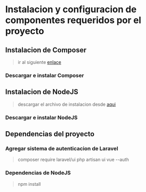 # Instalacion y configuracion de componentes requeridos por el proyecto



## Instalacion de Composer

> ir al siguiente [enlace](https://getcomposer.org/download/)
### Descargar e instalar Composer


## Instalacion de NodeJS

> descargar el archivo de instalacion desde [aqui](https://nodejs.org/es/download/)
### Descargar e instalar NodeJS


## Dependencias del proyecto

### Agregar sistema de autenticacion de Laravel 
> composer require laravel/ui
> php artisan ui vue --auth

### Dependencias de NodeJS
> npm install
